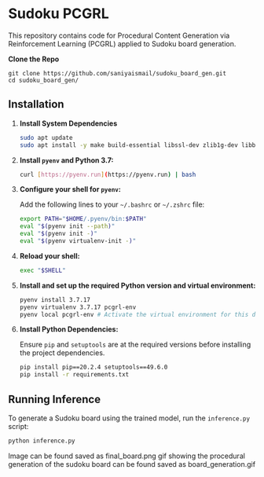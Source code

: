 # Sudoku PCGRL

This repository contains code for Procedural Content Generation via Reinforcement Learning (PCGRL) applied to Sudoku board generation.

**Clone the Repo**
```
git clone https://github.com/saniyaismail/sudoku_board_gen.git
cd sudoku_board_gen/
```



## Installation

1. **Install System Dependencies**
   
    ```bash
    sudo apt update
    sudo apt install -y make build-essential libssl-dev zlib1g-dev libbz2-dev libreadline-dev libsqlite3-dev wget curl llvm libncurses5-dev libncursesw5-dev xz-utils tk-dev libffi-dev liblzma-dev git
    ```


2.  **Install `pyenv` and Python 3.7:**


    ```bash
    curl [https://pyenv.run](https://pyenv.run) | bash
    ```

3.  **Configure your shell for `pyenv`:**

    Add the following lines to your `~/.bashrc` or `~/.zshrc` file:

    ```bash
    export PATH="$HOME/.pyenv/bin:$PATH"
    eval "$(pyenv init --path)"
    eval "$(pyenv init -)"
    eval "$(pyenv virtualenv-init -)"
    ```

4.  **Reload your shell:**

    ```bash
    exec "$SHELL"
    ```

5.  **Install and set up the required Python version and virtual environment:**

    ```bash
    pyenv install 3.7.17
    pyenv virtualenv 3.7.17 pcgrl-env
    pyenv local pcgrl-env # Activate the virtual environment for this directory
    ```

6.  **Install Python Dependencies:**

    Ensure `pip` and `setuptools` are at the required versions before installing the project dependencies.

    ```bash
    pip install pip==20.2.4 setuptools==49.6.0
    pip install -r requirements.txt
    ```
## Running Inference

To generate a Sudoku board using the trained model, run the `inference.py` script:

```bash
python inference.py
```
Image can be found saved as final_board.png
gif showing the procedural generation of the sudoku board can be found saved as board_generation.gif

